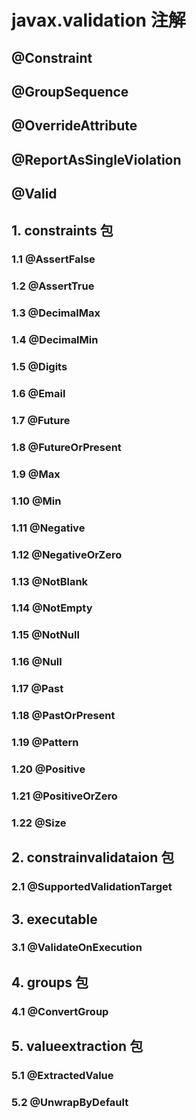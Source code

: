 # javax.validation 注解

## @Constraint

## @GroupSequence

## @OverrideAttribute

## @ReportAsSingleViolation

## @Valid

## 1. constraints 包

### 1.1 @AssertFalse

### 1.2 @AssertTrue

### 1.3 @DecimalMax

### 1.4 @DecimalMin

### 1.5 @Digits

### 1.6 @Email

### 1.7 @Future

### 1.8 @FutureOrPresent

### 1.9 @Max

### 1.10 @Min

### 1.11 @Negative

### 1.12 @NegativeOrZero

### 1.13 @NotBlank

### 1.14 @NotEmpty

### 1.15 @NotNull

### 1.16 @Null

### 1.17 @Past

### 1.18 @PastOrPresent

### 1.19 @Pattern

### 1.20 @Positive

### 1.21 @PositiveOrZero

### 1.22 @Size

## 2. constrainvalidataion 包

### 2.1 @SupportedValidationTarget

## 3. executable

### 3.1 @ValidateOnExecution

## 4. groups 包

### 4.1 @ConvertGroup

## 5. valueextraction 包

### 5.1 @ExtractedValue

### 5.2 @UnwrapByDefault
